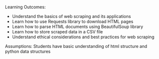 Learning Outcomes:
* Understand the basics of web scraping and its applications
* Learn how to use Requests library to download HTML pages
* Learn how to parse HTML documents using BeautifulSoup library
* Learn how to store scraped data in a CSV file
* Understand ethical considerations and best practices for web scraping

Assumptions:
Students have basic understanding of html structure and python data structures
